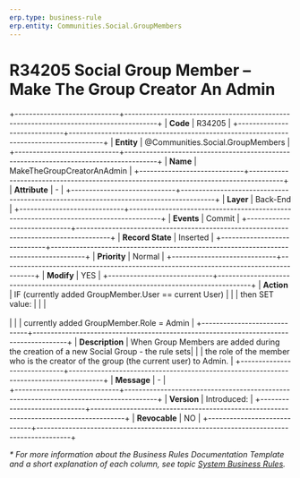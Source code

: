 ```yaml
---
erp.type: business-rule
erp.entity: Communities.Social.GroupMembers
---
```


# R34205 Social Group Member – Make The Group Creator An Admin 
+-----------------------------+---------------------------------------------------------------------------------------+
| **Code**                    | R34205                                                                                |
+-----------------------------+---------------------------------------------------------------------------------------+
| **Entity**                  | @Communities.Social.GroupMembers                                                      |
+-----------------------------+---------------------------------------------------------------------------------------+
| **Name**                    | MakeTheGroupCreatorAnAdmin                                                            |
+-----------------------------+---------------------------------------------------------------------------------------+
| **Attribute**               | \-                                                                                    |
+-----------------------------+---------------------------------------------------------------------------------------+
| **Layer**                   | Back-End                                                                              |
+-----------------------------+---------------------------------------------------------------------------------------+
| **Events**                  | Commit                                                                                |
+-----------------------------+---------------------------------------------------------------------------------------+
| **Record State**            | Inserted                                                                              |
+-----------------------------+---------------------------------------------------------------------------------------+
| **Priority**                | Normal                                                                                |
+-----------------------------+---------------------------------------------------------------------------------------+
| **Modify**                  | YES                                                                                   |
+-----------------------------+---------------------------------------------------------------------------------------+
| **Action**                  | IF (currently added GroupMember.User == current User)                                 | 
|                             | then SET value:                                                                       | 
|                             | <br><br>                                                                              | 
|                             | currently added GroupMember.Role = Admin                                              |
+-----------------------------+---------------------------------------------------------------------------------------+
| **Description**             | When Group Members are added during the creation of a new Social Group - the rule sets| 
|                             | the role of the member who is the creator of the group (the current user) to Admin.   | 
+-----------------------------+---------------------------------------------------------------------------------------+
| **Message**                 | \-                                                                                    |                         
+-----------------------------+---------------------------------------------------------------------------------------+
| **Version**                 | Introduced:                                                                           |
+-----------------------------+---------------------------------------------------------------------------------------+
| **Revocable**               | NO                                                                                    |
+-----------------------------+---------------------------------------------------------------------------------------+

*\* For more information about the Business Rules Documentation Template and a short explanation of each column, see
topic [System Business Rules](../templates/template-description-system-business-rules.md).*
